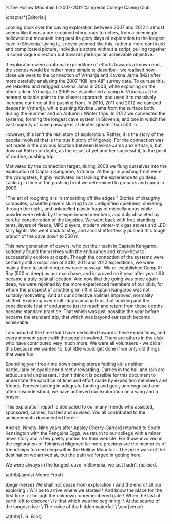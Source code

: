 %The Hollow Mountain II 2007-2012
%Imperial College Caving Club

\chapter*{Editorial}

Looking back over the caving exploration between 2007 and 2012 it almost seems like it was a pre-ordained story; rags to riches, from a seemingly hollowed out mountain long past its glory days of exploration to the longest cave in Slovenia. 
Living it, it never seemed like this, rather a more confused and complicated picture, individuals actors without a script, pulling together in some vague direction but towards perhaps an achievable objective. 


If exploration were a rational expenditure of efforts towards a known end, the scenes would be rather more simple to describe - we realised how close we were to the connection of Vrtnarija and Kavkna Jama (M2) after more carefully analysing the 2007 "Kill 'em All" survey data. 
To pursue this, we rebolted and rerigged Kavkna Jama in 2008, while exploring on the other side in Vrtnarija. 
In 2009 we established a camp in Vrtnarija at the nearest suitable point to the closest approach, and used it to massively increase our time at the pushing front. 
In 2010, 2011 and 2012 we camped deeper in Vrtnarija, while pushing Kavkna Jama from the surface both during the Summer and on Autumn / Winter trips. 
In 2012 we connected the systems, forming the longest cave system in Slovenia, and one in which the vast majority of cave passage is at depths greater than 500 m.

However, this isn't the real story of exploration. 
Rather, it is the story of the people involved that is the true history of Migovec. 
For the connection was not made in the obvious location between Kavkna Jama and Vrtnarija, but down at 650 m of depth, as the result of yet another successful, to the point of routine, pushing trip. 

Motivated by the connection target, during 2008 we flung ourselves into the exploration of Captain Kangaroo, Vrtnarija. 
At the grim pushing front were the youngsters, highly motivated but lacking the experience to go deep. 
Lacking in time at the pushing front we determined to go back and camp in 2009. 


"The art of roughing it is in smoothing off the edges."
Stories of draughty campsites, cassette players slurring to an undignified quietness, shivering through the night, and unlabelled plastic bags of miscellaneous white powder were retold by the experienced members, and duly obsoleted by careful consideration of the logistics. 
We went back with free standing tents, layers of fleece, MP3 players, modern winter-mix gas stoves and LED fairy lights. 
We went back to stay, and almost effortlessly pushed this tough branch of the cave down to 550 m.

This new generation of cavers, who cut their teeth in Captain Kangaroo, suddenly found themselves with the endurance and know-how to successfully explore at depth. 
Though the connection of the systems were certainly still a major aim of 2010, 2011 and 2012 expeditions, we were mainly there to push deep new cave passage. 
We re-established Camp X-Ray (550 m deep) as our main base, and improved on it year after year till it became a truly palatial location. 
And now that the going was once again deep, we were rejoined by the more experienced members of our club, for whom the prospect of another grim rift in Captain Kangaroo was not suitably motivating. 
And as our collective abilities improved, normality shifted. 
Exploring over multi-day camping trips, hot bunking and the considerable feat of endurance just to reach and return from these depths became standard practice. 
That which was just-possible the year before became the standard trip, that which was beyond our reach became achievable.

I am proud of the time that I have dedicated towards these expeditions, and every moment spent with the people involved. 
There are others in the club who have contributed very much more.
We were all volunteers - we did all this because we wanted to, but little would get done if we only did things that were fun. 

Spending your free-time down caving stores fettling kit is neither particularly enjoyable nor directly rewarding. 
Carries in the hail and rain are arduous and unpleasant. 
I don't think it is possible for this document to understate the sacrifice of time and effort made by expedition members and friends. 
Forever lacking in adequate funding and gear, unrecognised and often misunderstood, we have achieved our exploration on a wing and a prayer. 


This exploration report is dedicated to our many friends who assisted, sponsored, carried, hosted and advised. 
You all contributed to the achievements documented herein.

And so, Ninety-Nine years after Apsley Cherry-Garrard returned to South Kensington with the Penguins Eggs, we return to our college with a minor news story and a few pretty photos for their website. 
For those involved in the exploration of Tolminski Migovec far more precious are the memories of friendships formed deep within the Hollow Mountain. 
The prize was not the destination we arrived at, but the path we forged in getting here.

We were always in the longest cave in Slovenia, we just hadn't realised. 


\attrib{Jarvist Moore Frost}

\begin{verse}
We shall not cease from exploration  \\
And the end of all our exploring  \\
Will be to arrive where we started  \\
And know the place for the first time. 
 \\
Through the unknown, unremembered gate  \\
When the last of earth left to discover  \\
Is that which was the beginning;  \\
At the source of the longest river  \\
The voice of the hidden waterfall \\
\end{verse}

\attrib{T. S. Eliot}

